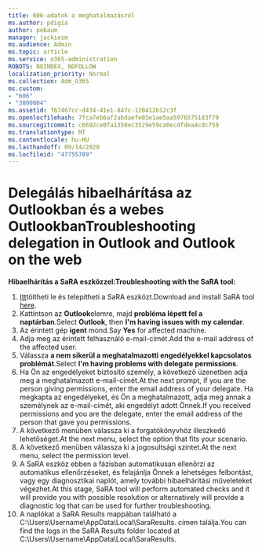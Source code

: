 ```yaml
---
title: 606-adatok a meghatalmazásról
ms.author: pdigia
author: pebaum
manager: jackiesm
ms.audience: Admin
ms.topic: article
ms.service: o365-administration
ROBOTS: NOINDEX, NOFOLLOW
localization_priority: Normal
ms.collection: Adm_O365
ms.custom:
- "606"
- "3800004"
ms.assetid: f67467cc-d434-41e1-847c-120412b12c3f
ms.openlocfilehash: 7fca7eb6af2abdaefe03e1ae5aa5976575183f79
ms.sourcegitcommit: c6692ce0fa1358ec3529e59ca0ecdfdea4cdc759
ms.translationtype: MT
ms.contentlocale: hu-HU
ms.lasthandoff: 09/14/2020
ms.locfileid: "47755709"
---
```

# <a name="troubleshooting-delegation-in-outlook-and-outlook-on-the-web"></a><span data-ttu-id="805bb-102">Delegálás hibaelhárítása az Outlookban és a webes Outlookban</span><span class="sxs-lookup"><span data-stu-id="805bb-102">Troubleshooting delegation in Outlook and Outlook on the web</span></span>

<span data-ttu-id="805bb-103">**Hibaelhárítás a SaRA eszközzel:**</span><span class="sxs-lookup"><span data-stu-id="805bb-103">**Troubleshooting with the SaRA tool:**</span></span>

1. <span data-ttu-id="805bb-104">[Itt](https://aka.ms/SaRA-SkypeForBusinessSignIn)töltheti le és telepítheti a SaRA eszközt.</span><span class="sxs-lookup"><span data-stu-id="805bb-104">Download and install SaRA tool [here](https://aka.ms/SaRA-SkypeForBusinessSignIn).</span></span>
1. <span data-ttu-id="805bb-105">Kattintson az **Outlook**elemre, majd **probléma lépett fel a naptárban**.</span><span class="sxs-lookup"><span data-stu-id="805bb-105">Select **Outlook**, then **I'm having issues with my calendar**.</span></span>
1. <span data-ttu-id="805bb-106">Az érintett gép **igent** mond.</span><span class="sxs-lookup"><span data-stu-id="805bb-106">Say **Yes** for affected machine.</span></span>
1. <span data-ttu-id="805bb-107">Adja meg az érintett felhasználó e-mail-címét.</span><span class="sxs-lookup"><span data-stu-id="805bb-107">Add the e-mail address of the affected user.</span></span>
1. <span data-ttu-id="805bb-108">Válassza **a nem sikerül a meghatalmazotti engedélyekkel kapcsolatos problémát**.</span><span class="sxs-lookup"><span data-stu-id="805bb-108">Select **I'm having problems with delegate permissions**.</span></span>
1. <span data-ttu-id="805bb-109">Ha Ön az engedélyeket biztosító személy, a következő üzenetben adja meg a meghatalmazott e-mail-címét.</span><span class="sxs-lookup"><span data-stu-id="805bb-109">At the next prompt, if you are the person giving permissions, enter the email address of your delegate.</span></span> <span data-ttu-id="805bb-110">Ha megkapta az engedélyeket, és Ön a meghatalmazott, adja meg annak a személynek az e-mail-címét, aki engedélyt adott Önnek.</span><span class="sxs-lookup"><span data-stu-id="805bb-110">If you received permissions and you are the delegate, enter the email address of the person that gave you permissions.</span></span>
1. <span data-ttu-id="805bb-111">A következő menüben válassza ki a forgatókönyvhöz illeszkedő lehetőséget.</span><span class="sxs-lookup"><span data-stu-id="805bb-111">At the next menu, select the option that fits your scenario.</span></span>
1. <span data-ttu-id="805bb-112">A következő menüben válassza ki a jogosultsági szintet.</span><span class="sxs-lookup"><span data-stu-id="805bb-112">At the next menu, select the permission level.</span></span>
1. <span data-ttu-id="805bb-113">A SaRA eszköz ebben a fázisban automatikusan ellenőrzi az automatikus ellenőrzéseket, és felajánlja Önnek a lehetséges felbontást, vagy egy diagnosztikai naplót, amely további hibaelhárítási műveleteket végezhet.</span><span class="sxs-lookup"><span data-stu-id="805bb-113">At this stage, SaRA tool will perform automated checks and it will provide you with possible resolution or alternatively will provide a diagnostic log that can be used for further troubleshooting.</span></span>
1. <span data-ttu-id="805bb-114">A naplókat a SaRA Results mappában található a C:\Users\Username\AppData\Local\SaraResults. címen találja.</span><span class="sxs-lookup"><span data-stu-id="805bb-114">You can find the logs in the SaRA Results folder located at C:\Users\Username\AppData\Local\SaraResults.</span></span>
